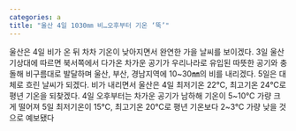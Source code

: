 ```yaml
---
categories: a
title: "울산 4일 1030㎜ 비…오후부터 기온 ‘뚝’"
---
```

울산은 4일 비가 온 뒤 차차 기온이 낮아지면서 완연한 가을 날씨를 보이겠다. 3일 울산기상대에 따르면 북서쪽에서 다가온 차가운 공기가 우리나라로 유입된 따뜻한 공기와 충돌해 비구름대로 발달하며 울산, 부산, 경남지역에 10~30㎜의 비를 내리겠다. 5일은 대체로 흐린 날씨가 되겠다. 비가 내리면서 울산은 4일 최저기온 22℃, 최고기온 24℃로 평년 기온을 되찾겠다. 4일 오후부터는 차가운 공기가 남하해 기온이 5~10℃ 가량 크게 떨어져 5일 최저기온이 15℃, 최고기온 20℃로 평년 기온보다 2~3℃ 가량 낮을 것으로 예보됐다